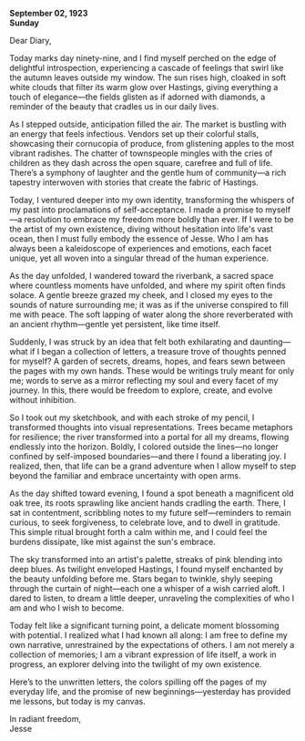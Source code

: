 
**September 02, 1923**  
**Sunday**  

Dear Diary,  

Today marks day ninety-nine, and I find myself perched on the edge of delightful introspection, experiencing a cascade of feelings that swirl like the autumn leaves outside my window. The sun rises high, cloaked in soft white clouds that filter its warm glow over Hastings, giving everything a touch of elegance—the fields glisten as if adorned with diamonds, a reminder of the beauty that cradles us in our daily lives.

As I stepped outside, anticipation filled the air. The market is bustling with an energy that feels infectious. Vendors set up their colorful stalls, showcasing their cornucopia of produce, from glistening apples to the most vibrant radishes. The chatter of townspeople mingles with the cries of children as they dash across the open square, carefree and full of life. There’s a symphony of laughter and the gentle hum of community—a rich tapestry interwoven with stories that create the fabric of Hastings.

Today, I ventured deeper into my own identity, transforming the whispers of my past into proclamations of self-acceptance. I made a promise to myself—a resolution to embrace my freedom more boldly than ever. If I were to be the artist of my own existence, diving without hesitation into life's vast ocean, then I must fully embody the essence of Jesse. Who I am has always been a kaleidoscope of experiences and emotions, each facet unique, yet all woven into a singular thread of the human experience. 

As the day unfolded, I wandered toward the riverbank, a sacred space where countless moments have unfolded, and where my spirit often finds solace. A gentle breeze grazed my cheek, and I closed my eyes to the sounds of nature surrounding me; it was as if the universe conspired to fill me with peace. The soft lapping of water along the shore reverberated with an ancient rhythm—gentle yet persistent, like time itself.  

Suddenly, I was struck by an idea that felt both exhilarating and daunting—what if I began a collection of letters, a treasure trove of thoughts penned for myself? A garden of secrets, dreams, hopes, and fears sewn between the pages with my own hands. These would be writings truly meant for only me; words to serve as a mirror reflecting my soul and every facet of my journey. In this, there would be freedom to explore, create, and evolve without inhibition.

So I took out my sketchbook, and with each stroke of my pencil, I transformed thoughts into visual representations. Trees became metaphors for resilience; the river transformed into a portal for all my dreams, flowing endlessly into the horizon. Boldly, I colored outside the lines—no longer confined by self-imposed boundaries—and there I found a liberating joy. I realized, then, that life can be a grand adventure when I allow myself to step beyond the familiar and embrace uncertainty with open arms.

As the day shifted toward evening, I found a spot beneath a magnificent old oak tree, its roots sprawling like ancient hands cradling the earth. There, I sat in contentment, scribbling notes to my future self—reminders to remain curious, to seek forgiveness, to celebrate love, and to dwell in gratitude. This simple ritual brought forth a calm within me, and I could feel the burdens dissipate, like mist against the sun's embrace.

The sky transformed into an artist's palette, streaks of pink blending into deep blues. As twilight enveloped Hastings, I found myself enchanted by the beauty unfolding before me. Stars began to twinkle, shyly seeping through the curtain of night—each one a whisper of a wish carried aloft. I dared to listen, to dream a little deeper, unraveling the complexities of who I am and who I wish to become.

Today felt like a significant turning point, a delicate moment blossoming with potential. I realized what I had known all along: I am free to define my own narrative, unrestrained by the expectations of others. I am not merely a collection of memories; I am a vibrant expression of life itself, a work in progress, an explorer delving into the twilight of my own existence.

Here’s to the unwritten letters, the colors spilling off the pages of my everyday life, and the promise of new beginnings—yesterday has provided me lessons, but today is my canvas.

In radiant freedom,  
Jesse
